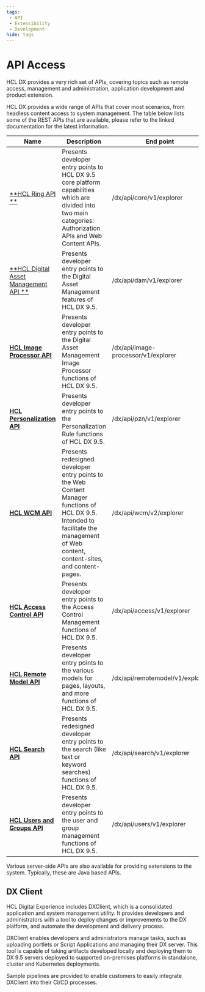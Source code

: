 ```yaml
---
tags:
 - API
 - Extensibility
 - Development
hide: tags
---
```


# API Access

HCL DX provides a very rich set of APIs, covering topics such as remote access, management and administration, application development and product extension.

HCL DX provides a wide range of APIs that cover most scenarios, from headless content access to system management. The table below lists some of the REST APIs that are available, please refer to the linked documentation for the latest information.

| Name | Description | End point |
| --- | --- | --- |
| [**HCL Ring API **](https://HCL-TECH-SOFTWARE.github.io/experience-api-documentation/ring-api) | Presents developer entry points to HCL DX 9.5 core platform capabilities which are divided into two main categories: Authorization APIs and Web Content APIs. | /dx/api/core/v1/explorer |
| [**HCL Digital Asset Management API **](https://HCL-TECH-SOFTWARE.github.io/experience-api-documentation/dam-api) | Presents developer entry points to the Digital Asset Management features of HCL DX 9.5. | /dx/api/dam/v1/explorer |
| [**HCL Image Processor API**](https://HCL-TECH-SOFTWARE.github.io/experience-api-documentation/image-processor-api) | Presents developer entry points to the Digital Asset Management Image Processor functions of HCL DX 9.5. | /dx/api/image-processor/v1/explorer |
| [**HCL Personalization API**](https://HCL-TECH-SOFTWARE.github.io/experience-api-documentation/pzn-api) | Presents developer entry points to the Personalization Rule functions of HCL DX 9.5. | /dx/api/pzn/v1/explorer |
| [**HCL WCM API**](https://HCL-TECH-SOFTWARE.github.io/experience-api-documentation/wcm-api) | Presents redesigned developer entry points to the Web Content Manager functions of HCL DX 9.5. Intended to facilitate the management of Web content, content-sites, and content-pages. | /dx/api/wcm/v2/explorer |
| [**HCL Access Control API**](https://HCL-TECH-SOFTWARE.github.io/experience-api-documentation/access-api) | Presents developer entry points to the Access Control Management functions of HCL DX 9.5. | /dx/api/access/v1/explorer |
| [**HCL Remote Model API**](https://HCL-TECH-SOFTWARE.github.io/experience-api-documentation/remotemodel-api) | Presents developer entry points to the various models for pages, layouts, and more functions of HCL DX 9.5. | /dx/api/remotemodel/v1/explorer |
| [**HCL Search API**](https://HCL-TECH-SOFTWARE.github.io/experience-api-documentation/search-api) | Presents redesigned developer entry points to the search (like text or keyword searches) functions of HCL DX 9.5. | /dx/api/search/v1/explorer |
| [**HCL Users and Groups API**](https://HCL-TECH-SOFTWARE.github.io/experience-api-documentation/users-api) | Presents developer entry points to the user and group management functions of HCL DX 9.5. | /dx/api/users/v1/explorer |

Various server-side APIs are also available for providing extensions to the system. Typically, these are Java based APIs.

## DX Client

HCL Digital Experience includes DXClient, which is a consolidated application and system management utility. It provides developers and administrators with a tool to deploy changes or improvements to the DX platform, and automate the development and delivery process.

DXClient enables developers and administrators manage tasks, such as uploading portlets or Script Applications and managing their DX server. This tool is capable of taking artifacts developed locally and deploying them to DX 9.5 servers deployed to supported on-premises platforms in standalone, cluster and Kubernetes deployments.

Sample pipelines are provided to enable customers to easily integrate DXClient into their CI/CD processes.